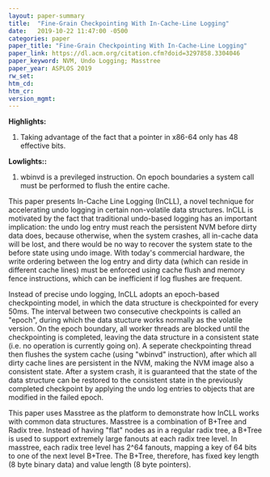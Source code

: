 ```yaml
---
layout: paper-summary
title:  "Fine-Grain Checkpointing With In-Cache-Line Logging"
date:   2019-10-22 11:47:00 -0500
categories: paper
paper_title: "Fine-Grain Checkpointing With In-Cache-Line Logging"
paper_link: https://dl.acm.org/citation.cfm?doid=3297858.3304046
paper_keyword: NVM, Undo Logging; Masstree
paper_year: ASPLOS 2019
rw_set: 
htm_cd: 
htm_cr: 
version_mgmt: 
---
```


**Highlights:**

1. Taking advantage of the fact that a pointer in x86-64 only has 48 effective bits. 

**Lowlights::**

1. wbinvd is a previleged instruction. On epoch boundaries a system call must be performed to flush the entire cache.

This paper presents In-Cache Line Logging (InCLL), a novel technique for accelerating undo logging in certain non-volatile
data structures. InCLL is motivated by the fact that traditional undo-based logging has an important implication: the 
undo log entry must reach the persistent NVM before dirty data does, because otherwise, when the system crashes, all in-cache
data will be lost, and there would be no way to recover the system state to the before state using undo image. With today's
commercial hardware, the write ordering between the log entry and dirty data (which can reside in different cache lines) 
must be enforced using cache flush and memory fence instructions, which can be inefficient if log flushes are frequent.

Instead of precise undo logging, InCLL adopts an epoch-based checkpointing model, in which the data structure is checkpointed
for every 50ms. The interval between two consecutive checkpoints is called an "epoch", during which the data stucture works
normally as the volatile version. On the epoch boundary, all worker threads are blocked until the checkpointing is completed, 
leaving the data structure in a consistent state (i.e. no operation is currently going on). A seperate checkpointing thread 
then flushes the system cache (using "wbinvd" instruction), after which all dirty cache lines are persistent in the NVM, 
making the NVM image also a consistent state. After a system crash, it is guaranteed that the state of the data structure 
can be restored to the consistent state in the previously completed checkpoint by applying the undo log entries to 
objects that are modified in the failed epoch. 

This paper uses Masstree as the platform to demonstrate how InCLL works with common data structures. Masstree is a combination
of B+Tree and Radix tree. Instead of having "flat" nodes as in a regular radix tree, a B+Tree is used to support extremely
large fanouts at each radix tree level. In masstree, each radix tree level has 2^64 fanouts, mapping a key of 64 bits to 
one of the next level B+Tree. The B+Tree, therefore, has fixed key length (8 byte binary data) and value length (8 byte 
pointers). 